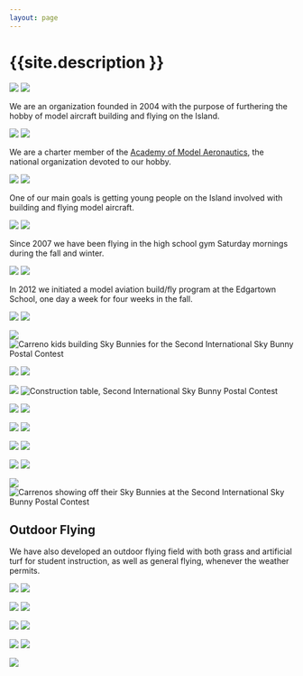 ```yaml
---
layout: page
---
```


# {{site.description }}

![](/assets/sm_mvmfc_website-255.JPG)
![](/assets/sm_mvmfc_1280x960-6b.jpg)

We are an organization founded in 2004 with the purpose of furthering the hobby of model
aircraft building and flying on the Island.

![](/assets/sm_mvmfc_website-246.JPG)
![](/assets/sm_mvmfc_1280x960-5.jpg)

We are a charter member of the [Academy of Model Aeronautics](http://www.modelaircraft.org/),
the national organization devoted to our hobby.

![](/assets/sm_mvmfc_1280x960-4b.jpg)
![](/assets/sm_mvmfc_website-254.JPG)

One of our main goals is getting young people on the Island involved
with building and flying model aircraft.

![](/assets/sm_mvmfc_1280x960-8.jpg)
![](/assets/sm_mvmfc_1280x960-1.jpg)

Since 2007 we have been flying in the high school gym Saturday mornings during the fall and winter.

![](/assets/sm_mvmfc_1280x960-3.jpg)
![](/assets/sm_mvmfc_1280x960-7.jpg)

In 2012 we initiated a model aviation build/fly program at the
Edgartown School, one day a week for four weeks in the fall.

![](/assets/sm_airplanes-098.jpg)
![](/assets/sm_mvmfc_website-046.jpg)

![](/assets/sm_mvmfc_website-218.JPG)
![Carreno kids building Sky Bunnies for the Second International Sky Bunny Postal Contest](/assets/sm_kids_building.jpg)

![](/assets/sm_mvmfc_website-245.JPG)
![](/assets/sm_mvmfc_website-022.JPG)

![](/assets/sm_mvmfc_website-044.jpg)
![Construction table, Second International Sky Bunny Postal Contest](/assets/sm_construction_table.jpg)

![](/assets/sm_mvmfc_website-247.JPG)
![](/assets/sm_airplanes-095.JPG)

![](/assets/sm_mvmfc_website-224.JPG)
![](/assets/sm_mvmfc_website-038.jpg)

![](/assets/sm_mvmfc_website-249.JPG)
![](/assets/sm_mvmfc_website-223.JPG)


![](/assets/sm_mvmfc_website-244.JPG)
![](/assets/sm_mvmfc_website-248.JPG)



![](/assets/sm_mvmfc_1280x960-2.jpg)
![Carrenos showing off their Sky Bunnies at the Second International Sky Bunny Postal Contest](/assets/sm_bunny_showing_off.jpg)

## Outdoor Flying

We have also developed an outdoor
flying field with both grass and artificial turf for student instruction, as well as
general flying, whenever the weather permits.

![](/assets/sm_miss2.jpg)
![](/assets/sm_airplanes-065.JPG)

![](/assets/sm_joe2.jpg)
![](/assets/sm_airplanes-077.JPG)

![](/assets/sm_neat_fair.jpg)
![](/assets/sm_joe1.jpg)

![](/assets/sm_airplanes-009.jpg)
![](/assets/sm_floats.jpg)

![](/assets/sm_workshop.jpg)



